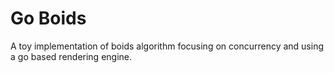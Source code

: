 # Go Boids

A toy implementation of boids algorithm focusing on concurrency and using a go based rendering engine.